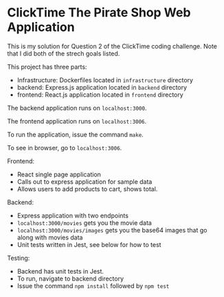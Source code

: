 # ClickTime The Pirate Shop Web Application

This is my solution for Question 2 of the ClickTime coding challenge. Note that I did both of the strech goals listed.

This project has three parts:
 - Infrastructure: Dockerfiles located in `infrastructure` directory
 - backend: Express.js application located in `backend` directory
 - frontend: React.js application located in `frontend` directory

The backend application runs on `localhost:3000`.

The frontend application runs on `localhost:3006`.

To run the application, issue the command `make`.

To see in browser, go to `localhost:3006`.

Frontend:
 - React single page application
 - Calls out to express application for sample data
 - Allows users to add products to cart, shows total.

Backend:
 - Express application with two endpoints
 - `localhost:3000/movies` gets you the movie data
 - `localhost:3000/movies/images` gets you the base64 images that go along with movies data
 - Unit tests written in Jest, see below for how to test

Testing:
 - Backend has unit tests in Jest.
 - To run, navigate to backend directory
 - Issue the command `npm install` followed by `npm test`
